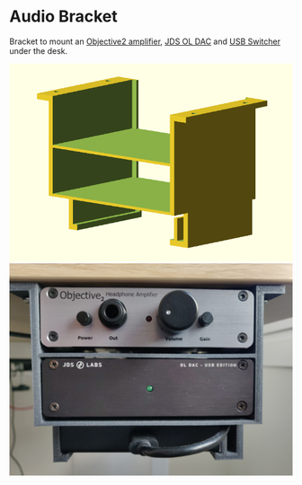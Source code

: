 # Audio Bracket

Bracket to mount an [Objective2 amplifier](https://headnhifi.de/), [JDS OL DAC](https://jdslabs.com/product/ol-dac/) and [USB Switcher](https://www.amazon.es/UGREEN-Conmutador-Compartir-Perif%C3%A9rico-Ordenadores/dp/B01CU4QCRS) under the desk.

![Bracket STL](bracket.png)
![Bracket mounted](bracket_mounted.jpg)